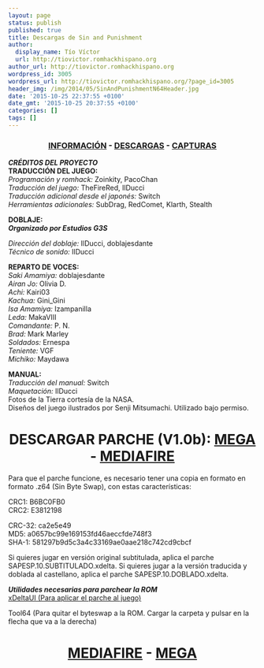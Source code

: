 ```yaml
---
layout: page
status: publish
published: true
title: Descargas de Sin and Punishment
author:
  display_name: Tío Víctor
  url: http://tiovictor.romhackhispano.org
author_url: http://tiovictor.romhackhispano.org
wordpress_id: 3005
wordpress_url: http://tiovictor.romhackhispano.org/?page_id=3005
header_img: /img/2014/05/SinAndPunishmentN64Header.jpg
date: '2015-10-25 22:37:55 +0100'
date_gmt: '2015-10-25 20:37:55 +0100'
categories: []
tags: []
---
```


<h3 style="text-align: center;"><strong><a href="http://tiovictor.romhackhispano.org/sin-and-punishment-n64/informacion/">INFORMACIÓN</a> - <a href="http://tiovictor.romhackhispano.org/sin-and-punishment-n64/descargar/">DESCARGAS</a> - <a href="http://tiovictor.romhackhispano.org/sin-and-punishment-n64/capturas-2/">CAPTURAS</a></strong></h3>

_**CRÉDITOS DEL PROYECTO**_  
**TRADUCCIÓN DEL JUEGO:**  
_Programación y romhack:_ Zoinkity, PacoChan  
_Traducción del juego:_ TheFireRed, IlDucci  
_Traducción adicional desde el japonés:_ Switch  
_Herramientas adicionales:_ SubDrag, RedComet, Klarth, Stealth

**DOBLAJE:**  
_**Organizado por Estudios G3S**_

_Dirección del doblaje:_ IlDucci, doblajesdante  
_Técnico de sonido:_ IlDucci

**REPARTO DE VOCES:**  
_Saki Amamiya:_ doblajesdante  
_Airan Jo:_ Olivia D.  
_Achi:_ Kairi03  
_Kachua:_ Gini_Gini  
_Isa Amamiya:_ Izampanilla  
_Leda:_ MakaVIII  
_Comandante:_ P. N.  
_Brad:_ Mark Marley  
_Soldados:_ Ernespa  
_Teniente:_ VGF  
_Michiko:_ Maydawa

**MANUAL:**  
_Traducción del manual:_ Switch  
_Maquetación:_ IlDucci  
Fotos de la Tierra cortesía de la NASA.  
Diseños del juego ilustrados por Senji Mitsumachi. Utilizado bajo permiso.

<h1 style="text-align: center;"><strong>DESCARGAR PARCHE (V1.0b):  
<a href="https://mega.nz/#!dU1W1ZZT!R03dUYRdihG7SWohq0wD_-4sT-SS-9bD8J4EYboMxkc" target="_blank">MEGA</a> - <a href="http://www.mediafire.com/download/nedfd0084twazp6/SinAndPunishmentCastellano10b.7z" target="_blank">MEDIAFIRE</a></strong></h1>

Para que el parche funcione, es necesario tener una copia en formato en formato 
.z64 (Sin Byte Swap), con estas características:

CRC1: B6BC0FB0  
CRC2: E3812198

CRC-32: ca2e5e49  
MD5: a0657bc99e169153fd46aeccfde748f3  
SHA-1: 581297b9d5c3a4c33169ae0aae218c742cd9cbcf

Si quieres jugar en versión original subtitulada, aplica el parche  
SAPESP.10.SUBTITULADO.xdelta. Si quieres jugar a la versión traducida y  
doblada al castellano, aplica el parche SAPESP.10.DOBLADO.xdelta.

_**Utilidades necesarias para parchear la ROM**_  
[xDeltaUI (Para aplicar el parche al juego)](http://www.romhacking.net/utilities/598/)

Tool64 (Para quitar el byteswap a la ROM. Cargar la carpeta y pulsar en la flecha 
que va a la derecha)

<h1 style="text-align: center;"><strong><a href="http://www.mediafire.com/download/5z5e3813mdqp8tm/Tool64_v1.11Beta1.zip">MEDIAFIRE</a> - <a href="https://mega.nz/#!sZM3EaaL!6VxPMLqdJ4L1eCnqqiMkNaYB0Xr0e9L3tOKe9y8eXHI">MEGA</a></strong></h1>

